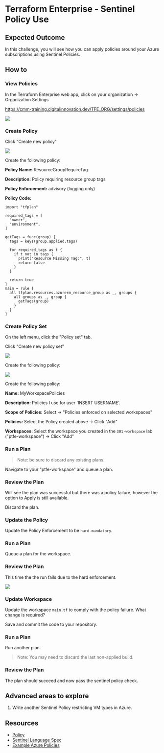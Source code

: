 # Terraform Enterprise - Sentinel Policy Use

## Expected Outcome

In this challenge, you will see how you can apply policies around your Azure subscriptions using Sentinel Policies.

## How to

### View Policies

In the Terraform Enterprise web app, click on your organization -> Organization Settings

<https://cmm-training.digitalinnovation.dev/TFE_ORG/settings/policies>

![](img/sentinel-policy-add.png)

### Create Policy

Click "Create new policy"

![](img/sentinel-policy-add-new.png)

Create the following policy:

__Policy Name:__ ResourceGroupRequireTag

__Description:__ Policy requiring resource group tags

__Policy Enforcement:__ advisory (logging only)

__Policy Code:__

```hcl
import "tfplan"

required_tags = [
  "owner",
  "environment",
]

getTags = func(group) {
  tags = keys(group.applied.tags)

  for required_tags as t {
    if t not in tags {
      print("Resource Missing Tag:", t)
      return false
    }
  }

  return true
}
main = rule {
  all tfplan.resources.azurerm_resource_group as _, groups {
    all groups as _, group {
      getTags(group)
    }
  }
}
```

### Create Policy Set

On the left menu, click the "Policy set" tab.

Click "Create new policy set"

![](img/sentinel-policyset-add-new.png)

Create the following policy:

![](img/sentinel-policyset-add-new-form.png)

Create the following policy:

__Name:__ MyWorkspacePolicies

__Description:__ Policies I use for user 'INSERT USERNAME'.

__Scope of Policies:__ Select -> "Policies enforced on selected workspaces"

__Policies:__ Select the Policy created above -> Click "Add"

__Workspaces:__ Select the workspace you created in the `301-workspace` lab ("ptfe-workspace") -> Click "Add"

### Run a Plan

> Note: be sure to discard any existing plans.

Navigate to your "ptfe-workspace" and queue a plan.

### Review the Plan

Will see the plan was successful but there was a policy failure, however the option to Apply is still available.

Discard the plan.

### Update the Policy

Update the Policy Enforcement to be `hard-mandatory`.

### Run a Plan

Queue a plan for the workspace.

### Review the Plan

This time the the run fails due to the hard enforcement.

![](img/sentinel-advisory.png)

### Update Workspace

Update the workspace `main.tf` to comply with the policy failure. What change is required?

Save and commit the code to your repository.

### Run a Plan

Run another plan.

> Note: You may need to discard the last non-applied build.

### Review the Plan

The plan should succeed and now pass the sentinel policy check.

## Advanced areas to explore

1. Write another Sentinel Policy restricting VM types in Azure.

## Resources

- [Policy](https://app.terraform.io/app/cardinalsolutions/settings/policies)
- [Sentinel Language Spec](https://docs.hashicorp.com/sentinel/language/spec)
- [Example Azure Policies](https://github.com/hashicorp/terraform-guides/tree/master/governance/first-generation/azure)
